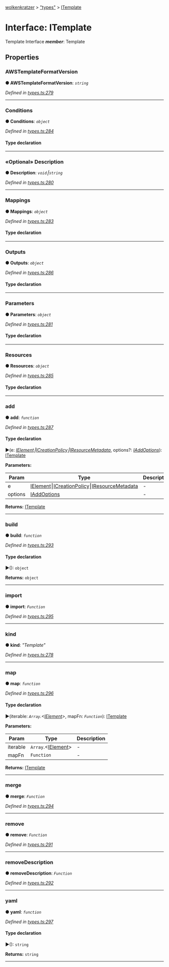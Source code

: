 [wolkenkratzer](../README.md) > ["types"](../modules/_types_.md) > [ITemplate](../interfaces/_types_.itemplate.md)



# Interface: ITemplate


Template Interface
*__member__*: Template



## Properties
<a id="awstemplateformatversion"></a>

###  AWSTemplateFormatVersion

**●  AWSTemplateFormatVersion**:  *`string`* 

*Defined in [types.ts:279](https://github.com/arminhammer/wolkenkratzer/blob/8ba2fdf/src/types.ts#L279)*





___

<a id="conditions"></a>

###  Conditions

**●  Conditions**:  *`object`* 

*Defined in [types.ts:284](https://github.com/arminhammer/wolkenkratzer/blob/8ba2fdf/src/types.ts#L284)*


#### Type declaration


[s: `string`]: [ICondition](_types_.icondition.md)






___

<a id="description"></a>

### «Optional» Description

**●  Description**:  *`void`⎮`string`* 

*Defined in [types.ts:280](https://github.com/arminhammer/wolkenkratzer/blob/8ba2fdf/src/types.ts#L280)*





___

<a id="mappings"></a>

###  Mappings

**●  Mappings**:  *`object`* 

*Defined in [types.ts:283](https://github.com/arminhammer/wolkenkratzer/blob/8ba2fdf/src/types.ts#L283)*


#### Type declaration


[s: `string`]: [IMapping](_types_.imapping.md)






___

<a id="outputs"></a>

###  Outputs

**●  Outputs**:  *`object`* 

*Defined in [types.ts:286](https://github.com/arminhammer/wolkenkratzer/blob/8ba2fdf/src/types.ts#L286)*


#### Type declaration


[s: `string`]: [IOutput](_types_.ioutput.md)






___

<a id="parameters"></a>

###  Parameters

**●  Parameters**:  *`object`* 

*Defined in [types.ts:281](https://github.com/arminhammer/wolkenkratzer/blob/8ba2fdf/src/types.ts#L281)*


#### Type declaration


[s: `string`]: [IParameter](_types_.iparameter.md)






___

<a id="resources"></a>

###  Resources

**●  Resources**:  *`object`* 

*Defined in [types.ts:285](https://github.com/arminhammer/wolkenkratzer/blob/8ba2fdf/src/types.ts#L285)*


#### Type declaration


[s: `string`]: [IResource](_types_.iresource.md)






___

<a id="add"></a>

###  add

**●  add**:  *`function`* 

*Defined in [types.ts:287](https://github.com/arminhammer/wolkenkratzer/blob/8ba2fdf/src/types.ts#L287)*


#### Type declaration
►(e: *[IElement](../modules/_types_.md#ielement)⎮[ICreationPolicy](_types_.icreationpolicy.md)⎮[IResourceMetadata](_types_.iresourcemetadata.md)*, options?: *[IAddOptions](_types_.iaddoptions.md)*): [ITemplate](_types_.itemplate.md)



**Parameters:**

| Param | Type | Description |
| ------ | ------ | ------ |
| e | [IElement](../modules/_types_.md#ielement)⎮[ICreationPolicy](_types_.icreationpolicy.md)⎮[IResourceMetadata](_types_.iresourcemetadata.md)   |  - |
| options | [IAddOptions](_types_.iaddoptions.md)   |  - |





**Returns:** [ITemplate](_types_.itemplate.md)






___

<a id="build"></a>

###  build

**●  build**:  *`function`* 

*Defined in [types.ts:293](https://github.com/arminhammer/wolkenkratzer/blob/8ba2fdf/src/types.ts#L293)*


#### Type declaration
►(): `object`





**Returns:** `object`






___

<a id="import"></a>

###  import

**●  import**:  *`Function`* 

*Defined in [types.ts:295](https://github.com/arminhammer/wolkenkratzer/blob/8ba2fdf/src/types.ts#L295)*





___

<a id="kind"></a>

###  kind

**●  kind**:  *"Template"* 

*Defined in [types.ts:278](https://github.com/arminhammer/wolkenkratzer/blob/8ba2fdf/src/types.ts#L278)*





___

<a id="map"></a>

###  map

**●  map**:  *`function`* 

*Defined in [types.ts:296](https://github.com/arminhammer/wolkenkratzer/blob/8ba2fdf/src/types.ts#L296)*


#### Type declaration
►(iterable: *`Array`.<[IElement](../modules/_types_.md#ielement)>*, mapFn: *`Function`*): [ITemplate](_types_.itemplate.md)



**Parameters:**

| Param | Type | Description |
| ------ | ------ | ------ |
| iterable | `Array`.<[IElement](../modules/_types_.md#ielement)>   |  - |
| mapFn | `Function`   |  - |





**Returns:** [ITemplate](_types_.itemplate.md)






___

<a id="merge"></a>

###  merge

**●  merge**:  *`Function`* 

*Defined in [types.ts:294](https://github.com/arminhammer/wolkenkratzer/blob/8ba2fdf/src/types.ts#L294)*





___

<a id="remove"></a>

###  remove

**●  remove**:  *`Function`* 

*Defined in [types.ts:291](https://github.com/arminhammer/wolkenkratzer/blob/8ba2fdf/src/types.ts#L291)*





___

<a id="removedescription"></a>

###  removeDescription

**●  removeDescription**:  *`Function`* 

*Defined in [types.ts:292](https://github.com/arminhammer/wolkenkratzer/blob/8ba2fdf/src/types.ts#L292)*





___

<a id="yaml"></a>

###  yaml

**●  yaml**:  *`function`* 

*Defined in [types.ts:297](https://github.com/arminhammer/wolkenkratzer/blob/8ba2fdf/src/types.ts#L297)*


#### Type declaration
►(): `string`





**Returns:** `string`






___


